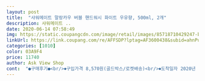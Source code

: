 ```yaml
---
layout: post 
title:  "샤워메이트 말랑카우 버블 핸드워시 화이트 우유향, 500ml, 2개" 
description: 샤워메이트 ..
date: 2020-06-14 07:58:49 
img: https://static.coupangcdn.com/image/retail/images/85718710429247-b9a8dabf-3bae-4a23-8aa7-ab52859d98f6.jpg 
linkUrl: https://link.coupang.com/re/AFFSDP?lptag=AF3600438&subid=ahnPublicAsk&pageKey=275087957&itemId=2225889935&vendorItemId=70223545420&traceid=V0-113-0b00c68954dc5bdb 
categories: [1010] 
color: 03A9F4 
price: 11740 
author: Ask View Shop 
cont:  "●구매후기●<br/>⏺구입가격 8,570원(골드박스/로켓배송)<br/>⏺도착일자 2020년 03월 30일<br/>⏺상품 샤워메이트 말랑카우 버블 핸드워시 화이트 우유향 500ml 2개<br/>⏺유통기한 2023년 02월까지<br/>⏺주문일자 2020년 03월 28일<br/>가성비 최고!ㅎㅎ<br/>가장 중요한데 항균 99.<br/>9%에 걱정성분 11가지도<br/>거기에 산뜻하고 맑은아주 싱그러움이 느껴지는<br/>골드박스 보다가 11가지 해로운 성분 무첨가한것도 마음에 들고 용기 패키지도 귀엽고 우유향이라는것도 궁금하기도 했지만 항균 99.<br/>9%라는 글씨가 구매버튼을 누르게 했어요<br/>그런데 아그런데 말입니다 이거 화이트 우유향이라고 이름 정한 사람은 누구일까요? 어딜봐서 이게 우유향인지 진짜 알다가도 모를 일입니다 후기들도 우유향이라고 하고 베이비향이라해서 기대했는데 제 코엔 더도 덜도 아니고 딱!!!!!!! 오이비누향입니다 저만 그런줄 알았는데 나중에 물어보니 우리가족 만장일치였어요 팩키지는 어린이들이 좋아하게 만들어놓고 향은 애들이 별로 좋아하지않는 향이라니 참 아이러니 합니다 향은 은은한 편이라 큰 거부감은 없었어요<br/>다마음에 드는 핸드워시 처음이라 계속 쓸것 같네요.<br/>ㅎㅎ<br/>더 꼼꼼하게 잘 씻기는 기분!<br/>말랑카우 말랑이가 그려진 버블 핸드워시로<br/>말랑카우 핸드워시로 바꿨는데 너무 만족스럽네요 :)!!<br/>문지르면 거품이 죽는게 아니라 더 풍성하게 살아나서 사용하기 좋아요.<br/><br/>배송은 캡 깨지는 사고가 많은것 같은데 다행히 온전한 모양으로 잘 받았습니다<br/>부드러운 우유향도 너무 좋았답니다<br/>뽀송뽀송하면서도 부드러운 느낌이 난다고 할까요?<br/>사용감은 좋습니다 헹굼도 빠른 편이고 헹굼 후 미끄러운 느낌이 없어서 좋았어요 펌프 꾹 누르면 거품이 부드럽게 나오지않고 직선으로 팍 튀어나와서 거품이 발사되는 느낌이 납니다(이건 제가 받은 펌프에서만 그런지도 모름)<br/>손을 씻음에도 부드럽게 잘 닦이면서<br/>손을 헹궈내고나서도 별로 건조하지 않아서<br/>시국이 시국인만큼 <항균>이란 단어만 보이면 자다가도 눈이 번쩍입니다 요즘 핸드워시는 손 씻는 용으로만 사용하지않고 천마스크나 손수건 세탁할때도 사용하고 있어서 핸드워시 사라지는 속도가 빨라서 자주 구입중이에요<br/>씻고 난 후에도 손이 건조하지 않게 느껴져서 좋았어요^^<br/>없는 부드러운 화이트 우유향의 말랑이 버블 핸드워시!!<br/>요즘 수시로 손을 씻게되는데 비누보단 핸드워시가 더 위생적이라<br/>요즘 코로나 바이러스로 깨끗하게 손 씻는것이<br/>우리 가족의 손 씻기는 걱정하지 않아도 될듯해요^^<br/>우유성분이 함유되어서 그런지<br/>우유향말고 딸기향도 있다고 하니 만약 또 구매하게 된다면 우유향 말고 딸기향으로 사보고 싶네요<br/>은은하게 달달한 우유향이나서 더 기분좋게 사용하고있어요.<br/><br/>잘 받았습니다<br/>제품 외관모습도 너무나 귀여운<br/>쫀쫀하고 풍성한 거품과 은은한향, 헹궈낸 후 촉촉함까지<br/>촘촘하니 미세한 거품이 풍성하고 부드럽게 슉슉 나오고<br/>펌핑 한 번으로 하얀색의 구름같은 버블폼이<br/>핸드크림 안발라도 괜찮네요 :)!<br/>헹굼도 빠르게 깨끗하게 잘되더라구요<br/>" 
---
```

